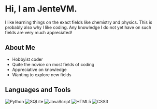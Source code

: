 # Hi, I am JenteVM.

I like learning things on the exact fields like chemistry and physics. This is probably also why I like coding. Any knowledge I do not yet have on such fields are very much appreciated!
## About Me

- Hobbyist coder
- Quite the novice on most fields of coding
- Appreciative on knowledge
- Wanting to explore new fields
<!-- - Brands himself as JVM.

## JVM Hobby Sites
[JVMHobbySites](JVMHobbySites.com) contains my hobby sites (not yet online). Where all of my sites -->
## Languages and Tools

![Python](https://img.shields.io/badge/-Python-000?&logo=Python)
![SQLite](https://img.shields.io/badge/-SQLite-000?&logo=SQLite)
![JavaScript](https://img.shields.io/badge/-JavaScript-000?&logo=JavaScript)
![HTML5](https://img.shields.io/badge/-HTML5-000?&logo=HTML5)
![CSS3](https://img.shields.io/badge/-CSS3-000?&logo=CSS)
